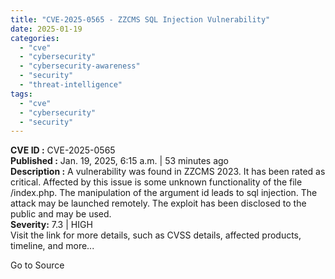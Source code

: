 ```yaml
---
title: "CVE-2025-0565 - ZZCMS SQL Injection Vulnerability"
date: 2025-01-19
categories: 
  - "cve"
  - "cybersecurity"
  - "cybersecurity-awareness"
  - "security"
  - "threat-intelligence"
tags: 
  - "cve"
  - "cybersecurity"
  - "security"
---
```


**CVE ID :** CVE-2025-0565  
**Published :** Jan. 19, 2025, 6:15 a.m. | 53 minutes ago  
**Description :** A vulnerability was found in ZZCMS 2023. It has been rated as critical. Affected by this issue is some unknown functionality of the file /index.php. The manipulation of the argument id leads to sql injection. The attack may be launched remotely. The exploit has been disclosed to the public and may be used.  
**Severity:** 7.3 | HIGH  
Visit the link for more details, such as CVSS details, affected products, timeline, and more...

Go to Source
